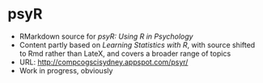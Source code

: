# psyR

- RMarkdown source for *psyR: Using R in Psychology*
- Content partly based on *Learning Statistics with R*, with source shifted to Rmd rather than LateX, and covers a broader range of topics
- URL: http://compcogscisydney.appspot.com/psyr/
- Work in progress, obviously